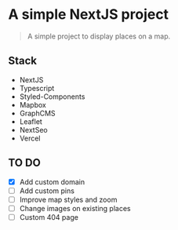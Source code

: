 # A simple NextJS project

> A simple project to display places on a map.

## Stack
- NextJS
- Typescript
- Styled-Components
- Mapbox
- GraphCMS
- Leaflet
- NextSeo
- Vercel

## TO DO
- [x] Add custom domain
- [ ] Add custom pins
- [ ] Improve map styles and zoom
- [ ] Change images on existing places
- [ ] Custom 404 page
